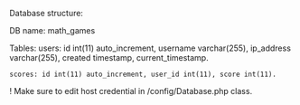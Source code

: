 Database structure:

DB name: math_games

Tables:
    users: id int(11) auto_increment, username varchar(255), ip_address varchar(255),   created timestamp, current_timestamp.
    
    scores: id int(11) auto_increment, user_id int(11), score int(11).
    
! Make sure to edit host credential in /config/Database.php class.